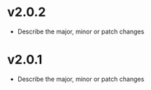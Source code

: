 # v2.0.2
- Describe the major, minor or patch changes

# v2.0.1
- Describe the major, minor or patch changes